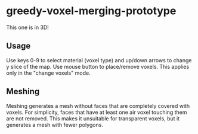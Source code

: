 # greedy-voxel-merging-prototype

This one is in 3D!

## Usage
Use keys 0-9 to select material (voxel type) and up/down arrows to change y slice of the map. Use mouse button to place/remove voxels. This applies only in the "change voxels" mode.

## Meshing
Meshing generates a mesh without faces that are completely covered with voxels. For simplicity, faces that have at least one air voxel touching them are not removed. 
This makes it unsuitable for transparent voxels, but it generates a mesh with fewer polygons.
